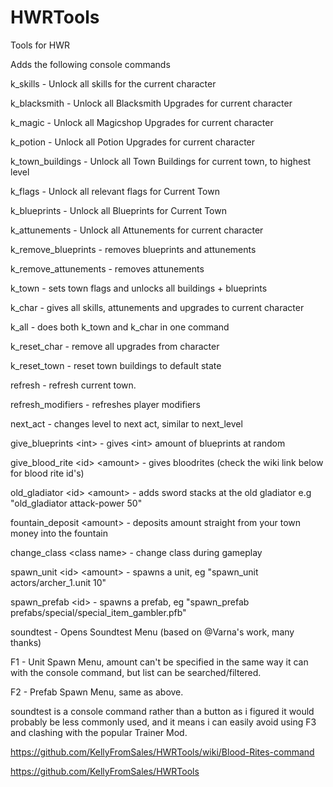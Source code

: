 # HWRTools
 Tools for HWR

Adds the following console commands

k_skills  - Unlock all skills for the current character

k_blacksmith - Unlock all Blacksmith Upgrades for current character

k_magic - Unlock all Magicshop Upgrades for current character

k_potion - Unlock all Potion Upgrades for current character

k_town_buildings - Unlock all Town Buildings for current town, to highest level

k_flags - Unlock all relevant flags for Current Town

k_blueprints - Unlock all Blueprints for Current Town

k_attunements - Unlock all Attunements for current character

k_remove_blueprints - removes blueprints and attunements

k_remove_attunements - removes attunements

k_town - sets town flags and unlocks all buildings + blueprints

k_char - gives all skills, attunements and upgrades to current character

k_all - does both k_town and k_char in one command

k_reset_char - remove all upgrades from character

k_reset_town - reset town buildings to default state

refresh - refresh current town. 

refresh_modifiers - refreshes player modifiers


next_act - changes level to next act, similar to next_level

give_blueprints \<int\> - gives \<int\> amount of blueprints at random
 
give_blood_rite \<id\> \<amount\> - gives bloodrites (check the wiki link below for blood rite id's)

old_gladiator \<id\> \<amount\> - adds sword stacks at the old gladiator e.g "old_gladiator attack-power 50"
 
fountain_deposit \<amount\> - deposits amount straight from your town money into the fountain

change_class \<class name\> - change class during gameplay

spawn_unit \<id\> \<amount\> - spawns a unit, eg "spawn_unit actors/archer_1.unit 10"

spawn_prefab \<id\> - spawns a prefab, eg "spawn_prefab prefabs/special/special_item_gambler.pfb"

soundtest - Opens Soundtest Menu (based on @Varna's work, many thanks)

F1 - Unit Spawn Menu, amount can't be specified in the same way it can with the console command, but list can be searched/filtered.

F2 - Prefab Spawn Menu, same as above.


soundtest is a console command rather than a button as i figured it would probably be less commonly used, and it means i can easily avoid using F3 and clashing with the popular Trainer Mod.

https://github.com/KellyFromSales/HWRTools/wiki/Blood-Rites-command

https://github.com/KellyFromSales/HWRTools
